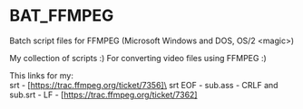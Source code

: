 # BAT_FFMPEG
Batch script files for FFMPEG (Microsoft Windows and DOS, OS/2 &lt;magic>)

My collection of scripts :)
For converting video files using FFMPEG :)





This links for my:\
srt - [https://trac.ffmpeg.org/ticket/7356]\
srt EOF -  sub.ass - CRLF and sub.srt - LF - [https://trac.ffmpeg.org/ticket/7362]
